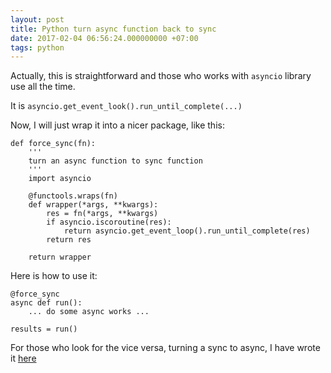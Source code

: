 ```yaml
---
layout: post
title: Python turn async function back to sync
date: 2017-02-04 06:56:24.000000000 +07:00
tags: python
---
```

Actually, this is straightforward and those who works with `asyncio` library use all the time. 

It is `asyncio.get_event_look().run_until_complete(...)`

Now, I will just wrap it into a nicer package, like this:

```
def force_sync(fn):
    '''
    turn an async function to sync function
    '''
    import asyncio

    @functools.wraps(fn)
    def wrapper(*args, **kwargs):
        res = fn(*args, **kwargs)
        if asyncio.iscoroutine(res):
            return asyncio.get_event_loop().run_until_complete(res)
        return res

    return wrapper
```

Here is how to use it:

```
@force_sync
async def run():
    ... do some async works ...

results = run()
```

For those who look for the vice versa, turning a sync to async, I have wrote it [here](https://blog.konpat.me/python-turn-sync-functions-to-async/)
